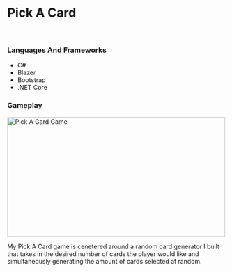<h1> Pick A Card </h1>
<br>
 
<h3>Languages And Frameworks</h3>
<ul>
  <li>C#</li>
  <li>Blazer</li>
  <li>Bootstrap</li>
 <li>.NET Core</li>
</ul>
<h3>Gameplay</h3>
<img src="PickACard.mov" height="275" width="500" alt="Pick A Card Game">
<p>My Pick A Card game is cenetered around a random card generator I built that takes in the desired number of cards the player would like and simultaneously generating the amount of cards selected at random.</p> 
